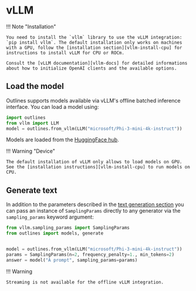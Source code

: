 # vLLM


!!! Note "Installation"

    You need to install the `vllm` library to use the vLLM integration: `pip install vllm`. The default installation only works on machines with a GPU, follow the [installation section][vllm-install-cpu] for instructions to install vLLM for CPU or ROCm.

    Consult the [vLLM documentation][vllm-docs] for detailed informations about how to initialize OpenAI clients and the available options.

## Load the model

Outlines supports models available via vLLM's offline batched inference interface. You can load a model using:


```python
import outlines
from vllm import LLM
model = outlines.from_vllm(LLM("microsoft/Phi-3-mini-4k-instruct"))
```

Models are loaded from the [HuggingFace hub](https://huggingface.co/).


!!! Warning "Device"

    The default installation of vLLM only allows to load models on GPU. See the [installation instructions][vllm-install-cpu] to run models on CPU.


## Generate text

In addition to the parameters described in the [text generation section](../text.md) you can pass an instance of `SamplingParams` directly to any generator via the `sampling_params` keyword argument:

```python
from vllm.sampling_params import SamplingParams
from outlines import models, generate


model = outlines.from_vllm(LLM("microsoft/Phi-3-mini-4k-instruct"))
params = SamplingParams(n=2, frequency_penalty=1., min_tokens=2)
answer = model("A prompt", sampling_params=params)
```

!!! Warning

    Streaming is not available for the offline vLLM integration.

[vllm-docs]:https://docs.vllm.ai/en/latest/
[vllm-install-cpu]: https://docs.vllm.ai/en/latest/getting_started/cpu-installation.html
[vllm-install-rocm]: https://docs.vllm.ai/en/latest/getting_started/amd-installation.html
[rocm-flash-attention]: https://github.com/ROCm/flash-attention/tree/flash_attention_for_rocm#amd-gpurocm-support
